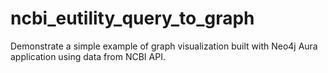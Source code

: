 # ncbi_eutility_query_to_graph
Demonstrate a simple example of graph visualization built with Neo4j Aura application using data from NCBI API.
